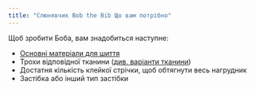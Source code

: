 ```yaml
---
title: "Слюнявчик Bob the Bib Що вам потрібно"
---
```


Щоб зробити Боба, вам знадобиться наступне:

- [Основні матеріали для шиття](/docs/sewing/basic-sewing-supplies)
- Трохи відповідної тканини ([див. варіанти тканини](/docs/patterns/aaron/fabric))
- Достатня кількість клейкої стрічки, щоб обтягнути весь нагрудник
- Застібка або інший тип застібки
